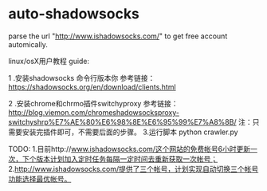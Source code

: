 # auto-shadowsocks
parse the url "http://www.ishadowsocks.com/" to get free account automically.

linux/osX用户教程
guide:

1 .安装shadowsocks 命令行版本你
参考链接：https://shadowsocks.org/en/download/clients.html

2 .安装chrome和chrmo插件switchyproxy
参考链接：http://blog.viemon.com/chromeshadowsocksproxy-switchyshrp%E7%AE%80%E6%98%8E%E6%95%99%E7%A8%8B/
注：只需要安装完插件即可，不需要后面的步骤。
3.运行脚本
python crawler.py

TODO:
1.目前http://www.ishadowsocks.com/这个网站的免费帐号6小时更新一次，下个版本计划加入定时任务每隔一定时间去重新获取一次帐号；
2.http://www.ishadowsocks.com/提供了三个帐号，计划实现自动切换三个帐号功能选择最优帐号。

